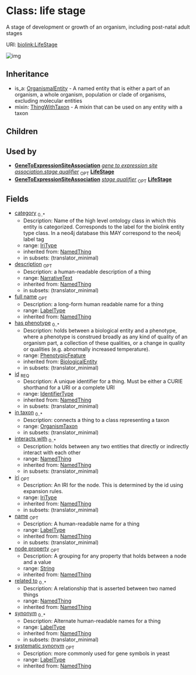 # Class: life stage


A stage of development or growth of an organism, including post-natal adult stages

URI: [biolink:LifeStage](https://w3id.org/biolink/vocab/LifeStage)

![img](http://yuml.me/diagram/nofunky;dir:TB/class/\[NamedThing]<filler(i)%200..1-%20\[LifeStage|id(i):identifier_type;name(i):label_type%20%3F;category(i):iri_type%20*;node_property(i):string%20%3F;iri(i):iri_type%20%3F;synonym(i):label_type%20*;full_name(i):label_type%20%3F;description(i):narrative_text%20%3F;systematic_synonym(i):label_type%20%3F;creation_date(i):date%20%3F;update_date(i):date%20%3F;has_chemical_formula(i):chemical_formula_value%20%3F;aggregate_statistic(i):string%20%3F;interbase_coordinate(i):string%20%3F],%20\[OntologyClass]<has%20molecular%20consequence(i)%200..*-%20\[LifeStage],%20\[NamedThing]<same%20as(i)%200..*-%20\[LifeStage],%20\[NamedThing]<produces(i)%200..*-%20\[LifeStage],%20\[Disease]<manifestation%20of(i)%200..*-%20\[LifeStage],%20\[NamedThing]<derives%20from(i)%200..*-%20\[LifeStage],%20\[NamedThing]<derives%20into(i)%200..*-%20\[LifeStage],%20\[Occurrent]<capable%20of(i)%200..*-%20\[LifeStage],%20\[Occurrent]<actively%20involved%20in(i)%200..*-%20\[LifeStage],%20\[Occurrent]<participates%20in(i)%200..*-%20\[LifeStage],%20\[NamedThing]<part%20of(i)%200..*-%20\[LifeStage],%20\[NamedThing]<has%20part(i)%200..*-%20\[LifeStage],%20\[NamedThing]<overlaps(i)%200..*-%20\[LifeStage],%20\[NamedThing]<model%20of(i)%200..*-%20\[LifeStage],%20\[NamedThing]<location%20of(i)%200..*-%20\[LifeStage],%20\[NamedThing]<located%20in(i)%200..*-%20\[LifeStage],%20\[NamedThing]<occurs%20in(i)%200..*-%20\[LifeStage],%20\[NamedThing]<prevents(i)%200..*-%20\[LifeStage],%20\[NamedThing]<causes(i)%200..*-%20\[LifeStage],%20\[NamedThing]<contributes%20to(i)%200..*-%20\[LifeStage],%20\[NamedThing]<predisposes(i)%200..*-%20\[LifeStage],%20\[NamedThing]<affects%20risk%20for(i)%200..*-%20\[LifeStage],%20\[NamedThing]<colocalizes%20with(i)%200..*-%20\[LifeStage],%20\[NamedThing]<coexists%20with(i)%200..*-%20\[LifeStage],%20\[NamedThing]<xenologous%20to(i)%200..*-%20\[LifeStage],%20\[NamedThing]<orthologous%20to(i)%200..*-%20\[LifeStage],%20\[NamedThing]<paralogous%20to(i)%200..*-%20\[LifeStage],%20\[NamedThing]<homologous%20to(i)%200..*-%20\[LifeStage],%20\[NamedThing]<disrupts(i)%200..*-%20\[LifeStage],%20\[NamedThing]<negatively%20regulates(i)%200..*-%20\[LifeStage],%20\[NamedThing]<positively%20regulates(i)%200..*-%20\[LifeStage],%20\[NamedThing]<regulates(i)%200..*-%20\[LifeStage],%20\[NamedThing]<affects(i)%200..*-%20\[LifeStage],%20\[NamedThing]<physically%20interacts%20with(i)%200..*-%20\[LifeStage],%20\[NamedThing]<interacts%20with(i)%200..*-%20\[LifeStage],%20\[NamedThing]<related%20to(i)%200..*-%20\[LifeStage],%20\[PhenotypicFeature]<has%20phenotype(i)%200..*-%20\[LifeStage],%20\[OrganismTaxon]<in%20taxon%200..*-%20\[LifeStage],%20\[GeneToExpressionSiteAssociation]-%20stage%20qualifier%200..1>\[LifeStage],%20\[GeneToExpressionSiteAssociation]-%20stage%20qualifier(i)%200..1>\[LifeStage],%20\[LifeStage]uses%20-.->\[ThingWithTaxon],%20\[OrganismalEntity]^-\[LifeStage])
## Inheritance

 *  is_a: [OrganismalEntity](OrganismalEntity.md) - A named entity that is either a part of an organism, a whole organism, population or clade of organisms, excluding molecular entities
 *  mixin: [ThingWithTaxon](ThingWithTaxon.md) - A mixin that can be used on any entity with a taxon
## Children

## Used by

 *  **[GeneToExpressionSiteAssociation](GeneToExpressionSiteAssociation.md)** *[gene to expression site association.stage qualifier](gene_to_expression_site_association_stage_qualifier.md)*  <sub>OPT</sub>  **[LifeStage](LifeStage.md)**
 *  **[GeneToExpressionSiteAssociation](GeneToExpressionSiteAssociation.md)** *[stage qualifier](stage_qualifier.md)*  <sub>OPT</sub>  **[LifeStage](LifeStage.md)**
## Fields

 * [category](category.md)  <sub>0..*</sub>
    * Description: Name of the high level ontology class in which this entity is categorized. Corresponds to the label for the biolink entity type class. In a neo4j database this MAY correspond to the neo4j label tag
    * range: [IriType](IriType.md)
    * inherited from: [NamedThing](NamedThing.md)
    * in subsets: (translator_minimal)
 * [description](description.md)  <sub>OPT</sub>
    * Description: a human-readable description of a thing
    * range: [NarrativeText](NarrativeText.md)
    * inherited from: [NamedThing](NamedThing.md)
    * in subsets: (translator_minimal)
 * [full name](full_name.md)  <sub>OPT</sub>
    * Description: a long-form human readable name for a thing
    * range: [LabelType](LabelType.md)
    * inherited from: [NamedThing](NamedThing.md)
 * [has phenotype](has_phenotype.md)  <sub>0..*</sub>
    * Description: holds between a biological entity and a phenotype, where a phenotype is construed broadly as any kind of quality of an organism part, a collection of these qualities, or a change in quality or qualities (e.g. abnormally increased temperature).
    * range: [PhenotypicFeature](PhenotypicFeature.md)
    * inherited from: [BiologicalEntity](BiologicalEntity.md)
    * in subsets: (translator_minimal)
 * [id](id.md)  <sub>REQ</sub>
    * Description: A unique identifier for a thing. Must be either a CURIE shorthand for a URI or a complete URI
    * range: [IdentifierType](IdentifierType.md)
    * inherited from: [NamedThing](NamedThing.md)
    * in subsets: (translator_minimal)
 * [in taxon](in_taxon.md)  <sub>0..*</sub>
    * Description: connects a thing to a class representing a taxon
    * range: [OrganismTaxon](OrganismTaxon.md)
    * in subsets: (translator_minimal)
 * [interacts with](interacts_with.md)  <sub>0..*</sub>
    * Description: holds between any two entities that directly or indirectly interact with each other
    * range: [NamedThing](NamedThing.md)
    * inherited from: [NamedThing](NamedThing.md)
    * in subsets: (translator_minimal)
 * [iri](iri.md)  <sub>OPT</sub>
    * Description: An IRI for the node. This is determined by the id using expansion rules.
    * range: [IriType](IriType.md)
    * inherited from: [NamedThing](NamedThing.md)
    * in subsets: (translator_minimal)
 * [name](name.md)  <sub>OPT</sub>
    * Description: A human-readable name for a thing
    * range: [LabelType](LabelType.md)
    * inherited from: [NamedThing](NamedThing.md)
    * in subsets: (translator_minimal)
 * [node property](node_property.md)  <sub>OPT</sub>
    * Description: A grouping for any property that holds between a node and a value
    * range: [String](String.md)
    * inherited from: [NamedThing](NamedThing.md)
 * [related to](related_to.md)  <sub>0..*</sub>
    * Description: A relationship that is asserted between two named things
    * range: [NamedThing](NamedThing.md)
    * inherited from: [NamedThing](NamedThing.md)
 * [synonym](synonym.md)  <sub>0..*</sub>
    * Description: Alternate human-readable names for a thing
    * range: [LabelType](LabelType.md)
    * inherited from: [NamedThing](NamedThing.md)
    * in subsets: (translator_minimal)
 * [systematic synonym](systematic_synonym.md)  <sub>OPT</sub>
    * Description: more commonly used for gene symbols in yeast
    * range: [LabelType](LabelType.md)
    * inherited from: [NamedThing](NamedThing.md)
